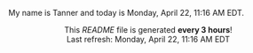 My name is Tanner and today is Monday, April 22, 11:16 AM EDT.

<p align="center">This <i>README</i> file is generated <b>every 3 hours</b>!</br>Last refresh: Monday, April 22, 11:16 AM EDT<br /></p>
